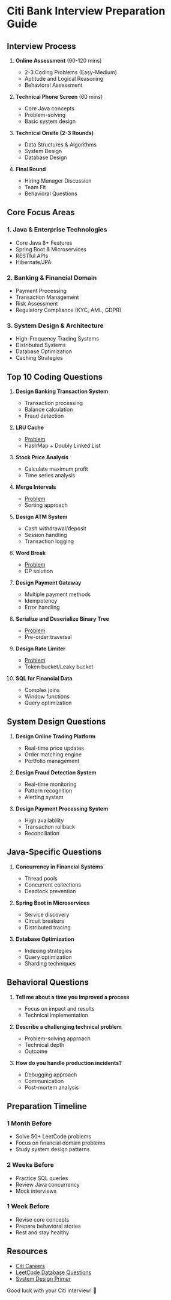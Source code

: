 # Citi Bank Interview Preparation Guide

## Interview Process
1. **Online Assessment** (90-120 mins)
   - 2-3 Coding Problems (Easy-Medium)
   - Aptitude and Logical Reasoning
   - Behavioral Assessment

2. **Technical Phone Screen** (60 mins)
   - Core Java concepts
   - Problem-solving
   - Basic system design

3. **Technical Onsite (2-3 Rounds)**
   - Data Structures & Algorithms
   - System Design
   - Database Design

4. **Final Round**
   - Hiring Manager Discussion
   - Team Fit
   - Behavioral Questions

## Core Focus Areas

### 1. Java & Enterprise Technologies
- Core Java 8+ Features
- Spring Boot & Microservices
- RESTful APIs
- Hibernate/JPA

### 2. Banking & Financial Domain
- Payment Processing
- Transaction Management
- Risk Assessment
- Regulatory Compliance (KYC, AML, GDPR)

### 3. System Design & Architecture
- High-Frequency Trading Systems
- Distributed Systems
- Database Optimization
- Caching Strategies

## Top 10 Coding Questions

1. **Design Banking Transaction System**
   - Transaction processing
   - Balance calculation
   - Fraud detection

2. **LRU Cache**
   - [Problem](https://leetcode.com/problems/lru-cache/)
   - HashMap + Doubly Linked List

3. **Stock Price Analysis**
   - Calculate maximum profit
   - Time series analysis

4. **Merge Intervals**
   - [Problem](https://leetcode.com/problems/merge-intervals/)
   - Sorting approach

5. **Design ATM System**
   - Cash withdrawal/deposit
   - Session handling
   - Transaction logging

6. **Word Break**
   - [Problem](https://leetcode.com/problems/word-break/)
   - DP solution

7. **Design Payment Gateway**
   - Multiple payment methods
   - Idempotency
   - Error handling

8. **Serialize and Deserialize Binary Tree**
   - [Problem](https://leetcode.com/problems/serialize-and-deserialize-binary-tree/)
   - Pre-order traversal

9. **Design Rate Limiter**
   - [Problem](https://leetcode.com/discuss/interview-question/124739/design-rate-limiter)
   - Token bucket/Leaky bucket

10. **SQL for Financial Data**
    - Complex joins
    - Window functions
    - Query optimization

## System Design Questions

1. **Design Online Trading Platform**
   - Real-time price updates
   - Order matching engine
   - Portfolio management

2. **Design Fraud Detection System**
   - Real-time monitoring
   - Pattern recognition
   - Alerting system

3. **Design Payment Processing System**
   - High availability
   - Transaction rollback
   - Reconciliation

## Java-Specific Questions

1. **Concurrency in Financial Systems**
   - Thread pools
   - Concurrent collections
   - Deadlock prevention

2. **Spring Boot in Microservices**
   - Service discovery
   - Circuit breakers
   - Distributed tracing

3. **Database Optimization**
   - Indexing strategies
   - Query optimization
   - Sharding techniques

## Behavioral Questions

1. **Tell me about a time you improved a process**
   - Focus on impact and results
   - Technical implementation

2. **Describe a challenging technical problem**
   - Problem-solving approach
   - Technical depth
   - Outcome

3. **How do you handle production incidents?**
   - Debugging approach
   - Communication
   - Post-mortem analysis

## Preparation Timeline

### 1 Month Before
- Solve 50+ LeetCode problems
- Focus on financial domain problems
- Study system design patterns

### 2 Weeks Before
- Practice SQL queries
- Review Java concurrency
- Mock interviews

### 1 Week Before
- Revise core concepts
- Prepare behavioral stories
- Rest and stay healthy

## Resources
- [Citi Careers](https://jobs.citi.com/)
- [LeetCode Database Questions](https://leetcode.com/problemset/database/)
- [System Design Primer](https://github.com/donnemartin/system-design-primer)

Good luck with your Citi interview! 🏦
